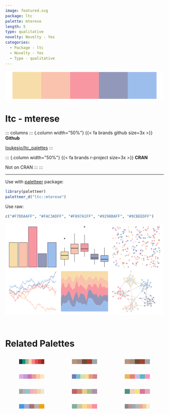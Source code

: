 ```yaml
---
image: featured.svg
package: ltc
palette: mterese
length: 5
type: qualitative
novelty: Novelty - Yes
categories:
  - Package - ltc
  - Novelty - Yes
  - Type - qualitative
---
```


![](featured.svg)

# ltc - mterese 

::: columns
::: {.column width="50%"}
{{< fa brands github size=3x >}}
**Github**

[loukesio/ltc_palettes](https://github.com/loukesio/ltc_palettes)
:::

::: {.column width="50%"}
{{< fa brands r-project size=3x >}}
**CRAN**

Not on CRAN
:::
:::

<hr> 

Use with [paletteer](https://emilhvitfeldt.github.io/paletteer/) package:

```r
library(paletteer)
paletteer_d("ltc::mterese")
```

Use raw:

```r
c("#F7DDAAFF", "#FAC3ADFF", "#F897A1FF", "#9298BAFF", "#9CBEEDFF")
``` 

![](examples.png) 

<br>

# Related Palettes

<div class="list" style="display: grid; grid-template-columns: auto auto auto;"> <figure class="figure">
<a href="../../awtools/a_palette/"> <img src="../../awtools/a_palette/featured.svg" style="width: 100%;" class="figure-img"></a>
</figure> <figure class="figure">
<a href="../../ButterflyColors/hamadryas_feronia/"> <img src="../../ButterflyColors/hamadryas_feronia/featured.svg" style="width: 100%;" class="figure-img"></a>
</figure> <figure class="figure">
<a href="../../ButterflyColors/hamadryas_feronia/"> <img src="../../ButterflyColors/hamadryas_feronia/featured.svg" style="width: 100%;" class="figure-img"></a>
</figure> <figure class="figure">
<a href="../../PNWColors/Spring/"> <img src="../../PNWColors/Spring/featured.svg" style="width: 100%;" class="figure-img"></a>
</figure> <figure class="figure">
<a href="../../PNWColors/Sailboat/"> <img src="../../PNWColors/Sailboat/featured.svg" style="width: 100%;" class="figure-img"></a>
</figure> <figure class="figure">
<a href="../../ltc/sylvie/"> <img src="../../ltc/sylvie/featured.svg" style="width: 100%;" class="figure-img"></a>
</figure> <figure class="figure">
<a href="../../ghibli/PonyoLight/"> <img src="../../ghibli/PonyoLight/featured.svg" style="width: 100%;" class="figure-img"></a>
</figure> <figure class="figure">
<a href="../../nord/aurora/"> <img src="../../nord/aurora/featured.svg" style="width: 100%;" class="figure-img"></a>
</figure> <figure class="figure">
<a href="../../NineteenEightyR/sonny/"> <img src="../../NineteenEightyR/sonny/featured.svg" style="width: 100%;" class="figure-img"></a>
</figure> <figure class="figure">
<a href="../../fishualize/Xyrichthys_novacula/"> <img src="../../fishualize/Xyrichthys_novacula/featured.svg" style="width: 100%;" class="figure-img"></a>
</figure> <figure class="figure">
<a href="../../ltc/paloma/"> <img src="../../ltc/paloma/featured.svg" style="width: 100%;" class="figure-img"></a>
</figure> <figure class="figure">
<a href="../../ghibli/MononokeLight/"> <img src="../../ghibli/MononokeLight/featured.svg" style="width: 100%;" class="figure-img"></a>
</figure> 
</div>
